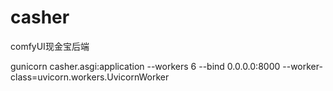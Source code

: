 # casher
comfyUI现金宝后端

gunicorn casher.asgi:application --workers 6 --bind 0.0.0.0:8000 --worker-class=uvicorn.workers.UvicornWorker
